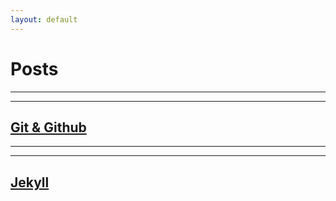 ```yaml
---
layout: default
---
```

    
# Posts

***
***

## [Git & Github](/_posts/2022-11-30-gitGithub.md)

***
***


## [Jekyll](/_posts/2022-11-30-jekyll.md)



